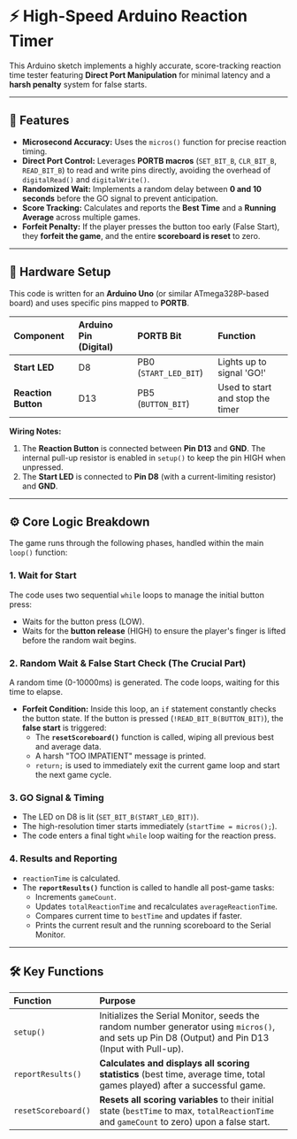 # ⚡️ High-Speed Arduino Reaction Timer

This Arduino sketch implements a highly accurate, score-tracking reaction time tester featuring **Direct Port Manipulation** for minimal latency and a **harsh penalty** system for false starts.

---

## 🚀 Features

* **Microsecond Accuracy:** Uses the `micros()` function for precise reaction timing.
* **Direct Port Control:** Leverages **PORTB macros** (`SET_BIT_B`, `CLR_BIT_B`, `READ_BIT_B`) to read and write pins directly, avoiding the overhead of `digitalRead()` and `digitalWrite()`.
* **Randomized Wait:** Implements a random delay between **0 and 10 seconds** before the GO signal to prevent anticipation.
* **Score Tracking:** Calculates and reports the **Best Time** and a **Running Average** across multiple games.
* **Forfeit Penalty:** If the player presses the button too early (False Start), they **forfeit the game**, and the entire **scoreboard is reset** to zero.

---

## 🔌 Hardware Setup

This code is written for an **Arduino Uno** (or similar ATmega328P-based board) and uses specific pins mapped to **PORTB**.

| Component | Arduino Pin (Digital) | PORTB Bit | Function |
| :--- | :--- | :--- | :--- |
| **Start LED** | D8 | PB0 (`START_LED_BIT`) | Lights up to signal 'GO!' |
| **Reaction Button** | D13 | PB5 (`BUTTON_BIT`) | Used to start and stop the timer |

**Wiring Notes:**
1.  The **Reaction Button** is connected between **Pin D13** and **GND**. The internal pull-up resistor is enabled in `setup()` to keep the pin HIGH when unpressed.
2.  The **Start LED** is connected to **Pin D8** (with a current-limiting resistor) and **GND**.

---

## ⚙️ Core Logic Breakdown

The game runs through the following phases, handled within the main `loop()` function:

### 1. Wait for Start
The code uses two sequential `while` loops to manage the initial button press:
* Waits for the button press (LOW).
* Waits for the **button release** (HIGH) to ensure the player's finger is lifted before the random wait begins.

### 2. Random Wait & False Start Check (The Crucial Part)
A random time (0-10000ms) is generated. The code loops, waiting for this time to elapse.
* **Forfeit Condition:** Inside this loop, an `if` statement constantly checks the button state. If the button is pressed (`!READ_BIT_B(BUTTON_BIT)`), the **false start** is triggered:
    * The **`resetScoreboard()`** function is called, wiping all previous best and average data.
    * A harsh "TOO IMPATIENT" message is printed.
    * `return;` is used to immediately exit the current game loop and start the next game cycle.

### 3. GO Signal & Timing
* The LED on D8 is lit (`SET_BIT_B(START_LED_BIT)`).
* The high-resolution timer starts immediately (`startTime = micros();`).
* The code enters a final tight `while` loop waiting for the reaction press.

### 4. Results and Reporting
* `reactionTime` is calculated.
* The **`reportResults()`** function is called to handle all post-game tasks:
    * Increments `gameCount`.
    * Updates `totalReactionTime` and recalculates `averageReactionTime`.
    * Compares current time to `bestTime` and updates if faster.
    * Prints the current result and the running scoreboard to the Serial Monitor.

---

## 🛠️ Key Functions

| Function | Purpose |
| :--- | :--- |
| `setup()` | Initializes the Serial Monitor, seeds the random number generator using `micros()`, and sets up Pin D8 (Output) and Pin D13 (Input with Pull-up). |
| `reportResults()` | **Calculates and displays all scoring statistics** (best time, average time, total games played) after a successful game. |
| `resetScoreboard()` | **Resets all scoring variables** to their initial state (`bestTime` to max, `totalReactionTime` and `gameCount` to zero) upon a false start. |
